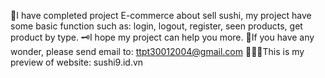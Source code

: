 🎉I have completed project E-commerce about sell sushi, my project have some basic function such as: login, logout, register, seen products, get product by type.
🗝️I hope my project can help you more.
📩If you have any wonder, please send email to: ttpt30012004@gmail.com
👩🏼‍💻This is my preview of website: sushi9.id.vn
